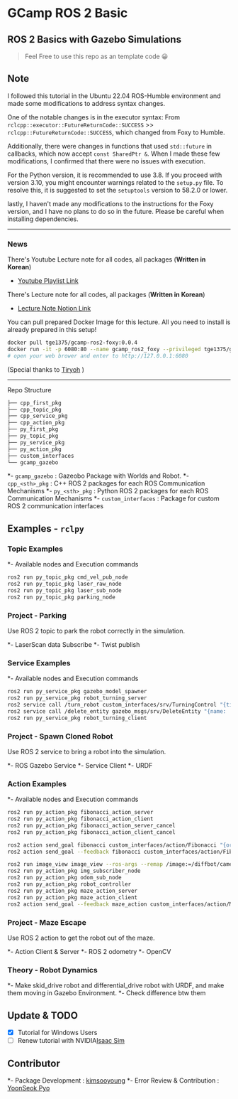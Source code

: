 # GCamp ROS 2 Basic  

## ROS 2 Basics with Gazebo Simulations

> Feel Free to use this repo as an template code 😀

## Note

I followed this tutorial in the Ubuntu 22.04 ROS-Humble environment and made some modifications to address syntax changes.

One of the notable changes is in the executor syntax:
From `rclcpp::executor::FutureReturnCode::SUCCESS` >> `rclcpp::FutureReturnCode::SUCCESS`, which changed from Foxy to Humble.

Additionally, there were changes in functions that used `std::future` in callbacks, which now accept `const SharedPtr &`.
When I made these few modifications, I confirmed that there were no issues with execution.

For the Python version, it is recommended to use 3.8.
If you proceed with version 3.10, you might encounter warnings related to the `setup.py` file.
To resolve this, it is suggested to set the `setuptools` version to 58.2.0 or lower.

lastly, I haven't made any modifications to the instructions for the Foxy version, and I have no plans to do so in the future.
Please be careful when installing dependencies.

---

### News

There's Youtube Lecture note for all codes, all packages (**Written in Korean**)

- [Youtube Playlist Link](https://www.youtube.com/watch?v=X9uYIumhU8E&list=PLieE0qnqO2kTNCznjLX_AaXe2hNJ-IpVQ)

There's Lecture note for all codes, all packages (**Written in Korean**)

- [Lecture Note Notion Link](https://www.notion.so/ROS-2-for-G-Camp-6f86b29e997e445badb69cc0af825a71)

You can pull prepared Docker Image for this lecture.
All you need to install is already prepared in this setup!

```bash
docker pull tge1375/gcamp-ros2-foxy:0.0.4
docker run -it -p 6080:80 --name gcamp_ros2_foxy --privileged tge1375/gcamp-ros2-foxy:0.0.4
# open your web brower and enter to http://127.0.0.1:6080
```

(Special thanks to [Tiryoh](https://github.com/Tiryoh) )

---

Repo Structure

```bash
├── cpp_first_pkg
├── cpp_topic_pkg
├── cpp_service_pkg
├── cpp_action_pkg
├── py_first_pkg
├── py_topic_pkg
├── py_service_pkg
├── py_action_pkg
├── custom_interfaces
└── gcamp_gazebo
```

*- `gcamp_gazebo` :  Gazeobo Package with Worlds and Robot.
*- `cpp_<sth>_pkg` : C++ ROS 2 packages for each ROS Communication Mechanisms
*- `py_<sth>_pkg` : Python ROS 2 packages for each ROS Communication Mechanisms
*- `custom_interfaces` : Package for custom ROS 2 communication interfaces

## Examples - `rclpy`

### Topic Examples

*- Available nodes and Execution commands

```bash
ros2 run py_topic_pkg cmd_vel_pub_node 
ros2 run py_topic_pkg laser_raw_node 
ros2 run py_topic_pkg laser_sub_node
ros2 run py_topic_pkg parking_node
```

### Project - Parking

Use ROS 2 topic to park the robot correctly in the simulation.

*- LaserScan data Subscribe
*- Twist publish

### Service Examples

*- Available nodes and Execution commands

```bash
ros2 run py_service_pkg gazebo_model_spawner
ros2 run py_service_pkg robot_turning_server
ros2 service call /turn_robot custom_interfaces/srv/TurningControl "{time_duration: 5, angular_vel_z: 1.0, linear_vel_x: 0.5}"
ros2 service call /delete_entity gazebo_msgs/srv/DeleteEntity "{name: 'skidbot'}"
ros2 run py_service_pkg robot_turning_client
```

### Project - Spawn Cloned Robot 

Use ROS 2 service to bring a robot into the simulation.

*- ROS Gazebo Service
*- Service Client
*- URDF

### Action Examples

*- Available nodes and Execution commands

```bash
ros2 run py_action_pkg fibonacci_action_server 
ros2 run py_action_pkg fibonacci_action_client 
ros2 run py_action_pkg fibonacci_action_server_cancel 
ros2 run py_action_pkg fibonacci_action_client_cancel

ros2 action send_goal fibonacci custom_interfaces/action/Fibonacci "{order: 5}"
ros2 action send_goal --feedback fibonacci custom_interfaces/action/Fibonacci "{order: 5}"

ros2 run image_view image_view --ros-args --remap /image:=/diffbot/camera_sensor/image_raw
ros2 run py_action_pkg img_subscriber_node 
ros2 run py_action_pkg odom_sub_node 
ros2 run py_action_pkg robot_controller
ros2 run py_action_pkg maze_action_server
ros2 run py_action_pkg maze_action_client
ros2 action send_goal --feedback maze_action custom_interfaces/action/Maze "{turning_sequence: [2,1,0,1,2]}"
```

### Project - Maze Escape

Use ROS 2 action to get the robot out of the maze.

*- Action Client & Server
*- ROS 2 odometry
*- OpenCV

### Theory - Robot Dynamics

*- Make skid_drive robot and differential_drive robot with URDF, and make them moving in Gazebo Environment.
*- Check difference btw them

## Update & TODO

- [x] Tutorial for Windows Users
- [ ] Renew tutorial with NVIDIA[Isaac Sim](https://developer.nvidia.com/isaac-sim)  

## Contributor

*- Package Development : [kimsooyoung](https://github.com/kimsooyoung)
*- Error Review & Contribution : [YoonSeok Pyo](https://github.com/robotpilot)
